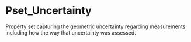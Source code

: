 # Pset_Uncertainty

Property set capturing the geometric uncertainty regarding measurements including how the way that uncertainty was assessed.
